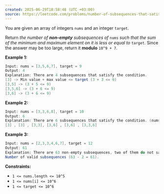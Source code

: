 ```yaml
---
created: 2025-06-29T18:58:48 (UTC +03:00)
source: https://leetcode.com/problems/number-of-subsequences-that-satisfy-the-given-sum-condition/description/?envType=daily-question&envId=2025-06-29
---
```

You are given an array of integers `nums` and an integer `target`.

Return _the number of **non-empty** subsequences of_ `nums` _such that the sum of the minimum and maximum element on it is less or equal to_ `target`. Since the answer may be too large, return it **modulo** `10^9 + 7`.


**Example 1:**

``` Java
Input: nums = [3,5,6,7], target = 9
Output: 4
Explanation: There are 4 subsequences that satisfy the condition.
[3] -> Min value + max value <= target (3 + 3 <= 9)
[3,5] -> (3 + 5 <= 9)
[3,5,6] -> (3 + 6 <= 9)
[3,6] -> (3 + 6 <= 9)
```


**Example 2:**

``` Java
Input: nums = [3,3,6,8], target = 10
Output: 6
Explanation: There are 6 subsequences that satisfy the condition. (nums can have repeated numbers).
[3] , [3] , [3,3], [3,6] , [3,6] , [3,3,6]
```


**Example 3:**

``` Java
Input: nums = [2,3,3,4,6,7], target = 12
Output: 61
Explanation: There are 63 non-empty subsequences, two of them do not satisfy the condition ([6,7], [7]).
Number of valid subsequences (63 - 2 = 61).
```


**Constraints:**

-   `1 <= nums.length <= 10^5`
-   `1 <= nums[i] <= 10^6`
-   `1 <= target <= 10^6`
